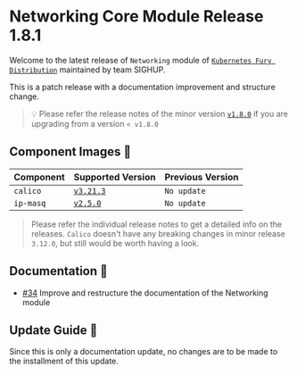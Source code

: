 # Networking Core Module Release 1.8.1

Welcome to the latest release of `Networking` module of [`Kubernetes Fury
Distribution`](https://github.com/sighupio/fury-distribution) maintained by team
SIGHUP.

This is a patch release with a documentation improvement and structure change.

> 💡 Please refer the release notes of the minor version
> [`v1.8.0`](https://github.com/sighupio/fury-kubernetes-networking/releases/tag/v1.8.0)
> if you are upgrading from a version `< v1.8.0`

## Component Images 🚢

| Component | Supported Version                                                                | Previous Version |
|-----------|----------------------------------------------------------------------------------|------------------|
| `calico`  | [`v3.21.3`](https://projectcalico.docs.tigera.io/archive/v3.21/release-notes/)   | `No update`      |
| `ip-masq` | [`v2.5.0`](https://github.com/kubernetes-sigs/ip-masq-agent/releases/tag/v2.5.0) | `No update`      |

> Please refer the individual release notes to get a detailed info on the
> releases. `Calico` doesn't have any breaking changes in minor release `3.12.0`, but still would be worth having a look.

## Documentation 📕

- [#34](https://github.com/sighupio/fury-kubernetes-networking/pulls/34) Improve
  and restructure the documentation of the Networking module

## Update Guide 🦮

Since this is only a documentation update, no changes are to be made to the installment of this update.
